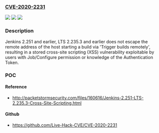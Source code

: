 ### [CVE-2020-2231](https://cve.mitre.org/cgi-bin/cvename.cgi?name=CVE-2020-2231)
![](https://img.shields.io/static/v1?label=Product&message=Jenkins&color=blue)
![](https://img.shields.io/static/v1?label=Version&message=%3C%3D%202.251%20&color=brighgreen)
![](https://img.shields.io/static/v1?label=Vulnerability&message=CWE-79%3A%20Improper%20Neutralization%20of%20Input%20During%20Web%20Page%20Generation%20('Cross-site%20Scripting')&color=brighgreen)

### Description

Jenkins 2.251 and earlier, LTS 2.235.3 and earlier does not escape the remote address of the host starting a build via 'Trigger builds remotely', resulting in a stored cross-site scripting (XSS) vulnerability exploitable by users with Job/Configure permission or knowledge of the Authentication Token.

### POC

#### Reference
- http://packetstormsecurity.com/files/160616/Jenkins-2.251-LTS-2.235.3-Cross-Site-Scripting.html

#### Github
- https://github.com/Live-Hack-CVE/CVE-2020-2231

